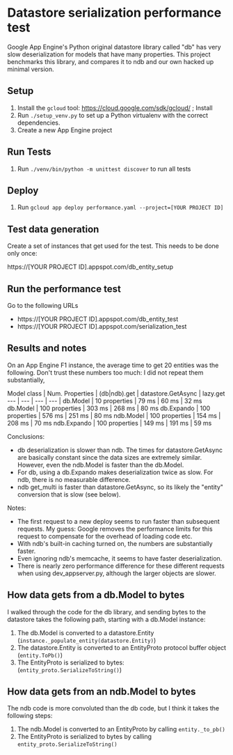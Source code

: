# Datastore serialization performance test

Google App Engine's Python original datastore library called "db" has very slow deserialization for models that have many properties. This project benchmarks this library, and compares it to ndb and our own hacked up minimal version.


## Setup

1. Install the `gcloud` tool: https://cloud.google.com/sdk/gcloud/ ; Install 
2. Run `./setup_venv.py` to set up a Python virtualenv with the correct dependencies.
3. Create a new App Engine project


## Run Tests

1. Run `./venv/bin/python -m unittest discover` to run all tests


## Deploy

1. Run `gcloud app deploy performance.yaml --project=[YOUR PROJECT ID]`


## Test data generation

Create a set of instances that get used for the test. This needs to be done only once:

https://[YOUR PROJECT ID].appspot.com/db_entity_setup


## Run the performance test

Go to the following URLs

* https://[YOUR PROJECT ID].appspot.com/db_entity_test
* https://[YOUR PROJECT ID].appspot.com/serialization_test


## Results and notes

On an App Engine F1 instance, the average time to get 20 entities was the following. Don't trust these numbers too much: I did not repeat them substantially, 

Model class | Num. Properties | (db|ndb).get | datastore.GetAsync | lazy.get
---         | ---             | ---          | ---                |
   db.Model | 10 properties   |  79 ms       | 60 ms              | 32 ms
   db.Model | 100 properties  | 303 ms       | 268 ms             | 80 ms
 db.Expando | 100 properties  | 576 ms       | 251 ms             | 80 ms
  ndb.Model | 100 properties  | 154 ms       | 208 ms             | 70 ms
ndb.Expando | 100 properties  | 149 ms       | 191 ms             | 59 ms


Conclusions:
* db deserialization is slower than ndb. The times for datastore.GetAsync are basically constant since the data sizes are extremely similar. However, even the ndb.Model is faster than the db.Model.
* For db, using a db.Expando makes deserialization twice as slow. For ndb, there is no measurable difference.
* ndb get_multi is faster than datastore.GetAsync, so its likely the "entity" conversion that is slow (see below).

Notes:
* The first request to a new deploy seems to run faster than subsequent requests. My guess: Google removes the performance limits for this request to compensate for the overhead of loading code etc.
* With ndb's built-in caching turned on, the numbers are substantially faster.
* Even ignoring ndb's memcache, it seems to have faster deserialization.
* There is nearly zero performance difference for these different requests when using dev_appserver.py, although the larger objects are slower.


## How data gets from a db.Model to bytes

I walked through the code for the db library, and sending bytes to the datastore takes the following path, starting with a db.Model instance:

1. The db.Model is converted to a datastore.Entity (`instance._populate_entity(datastore.Entity)`)
2. The datastore.Entity is converted to an EntityProto protocol buffer object (`entity.ToPb()`)
3. The EntityProto is serialized to bytes: (`entity_proto.SerializeToString()`)


## How data gets from an ndb.Model to bytes

The ndb code is more convoluted than the db code, but I think it takes the following steps:

1. The ndb.Model is converted to an EntityProto by calling `entity._to_pb()`
2. The EntityProto is serialized to bytes by calling `entity_proto.SerializeToString()`
